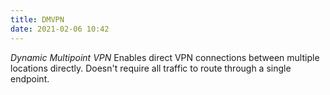 ```yaml
---
title: DMVPN
date: 2021-02-06 10:42
---
```

_Dynamic Multipoint VPN_
Enables direct VPN connections between multiple locations directly. Doesn't
require all traffic to route through a single endpoint. 
